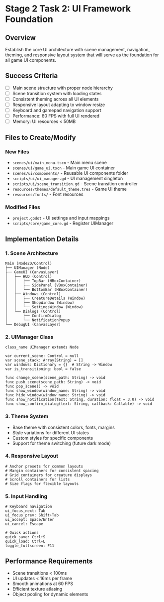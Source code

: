 # Stage 2 Task 2: UI Framework Foundation

## Overview
Establish the core UI architecture with scene management, navigation, theming, and responsive layout system that will serve as the foundation for all game UI components.

## Success Criteria
- [ ] Main scene structure with proper node hierarchy
- [ ] Scene transition system with loading states
- [ ] Consistent theming across all UI elements
- [ ] Responsive layout adapting to window resize
- [ ] Keyboard and gamepad navigation support
- [ ] Performance: 60 FPS with full UI rendered
- [ ] Memory: UI resources < 50MB

## Files to Create/Modify

### New Files
- `scenes/ui/main_menu.tscn` - Main menu scene
- `scenes/ui/game_ui.tscn` - Main game UI container
- `scenes/ui/components/` - Reusable UI components folder
- `scripts/ui/ui_manager.gd` - UI management singleton
- `scripts/ui/scene_transition.gd` - Scene transition controller
- `resources/themes/default_theme.tres` - Game UI theme
- `resources/fonts/` - Font resources

### Modified Files
- `project.godot` - UI settings and input mappings
- `scripts/core/game_core.gd` - Register UIManager

## Implementation Details

### 1. Scene Architecture
```
Main (Node2D/Control)
├── UIManager (Node)
├── GameUI (CanvasLayer)
│   ├── HUD (Control)
│   │   ├── TopBar (HBoxContainer)
│   │   ├── SidePanel (VBoxContainer)
│   │   └── BottomBar (HBoxContainer)
│   ├── Windows (Control)
│   │   ├── CreatureDetails (Window)
│   │   ├── ShopWindow (Window)
│   │   └── SettingsWindow (Window)
│   └── Dialogs (Control)
│       ├── ConfirmDialog
│       └── NotificationPopup
└── DebugUI (CanvasLayer)
```

### 2. UIManager Class
```gdscript
class_name UIManager extends Node

var current_scene: Control = null
var scene_stack: Array[String] = []
var windows: Dictionary = {}  # String -> Window
var is_transitioning: bool = false

func change_scene(scene_path: String) -> void
func push_scene(scene_path: String) -> void
func pop_scene() -> void
func show_window(window_name: String) -> void
func hide_window(window_name: String) -> void
func show_notification(text: String, duration: float = 3.0) -> void
func show_confirm_dialog(text: String, callback: Callable) -> void
```

### 3. Theme System
- Base theme with consistent colors, fonts, margins
- Style variations for different UI states
- Custom styles for specific components
- Support for theme switching (future dark mode)

### 4. Responsive Layout
```gdscript
# Anchor presets for common layouts
# Margin containers for consistent spacing
# Grid containers for creature displays
# Scroll containers for lists
# Size flags for flexible layouts
```

### 5. Input Handling
```gdscript
# Keyboard navigation
ui_focus_next: Tab
ui_focus_prev: Shift+Tab
ui_accept: Space/Enter
ui_cancel: Escape

# Quick actions
quick_save: Ctrl+S
quick_load: Ctrl+L
toggle_fullscreen: F11
```

## Performance Requirements
- Scene transitions < 100ms
- UI updates < 16ms per frame
- Smooth animations at 60 FPS
- Efficient texture atlasing
- Object pooling for dynamic elements